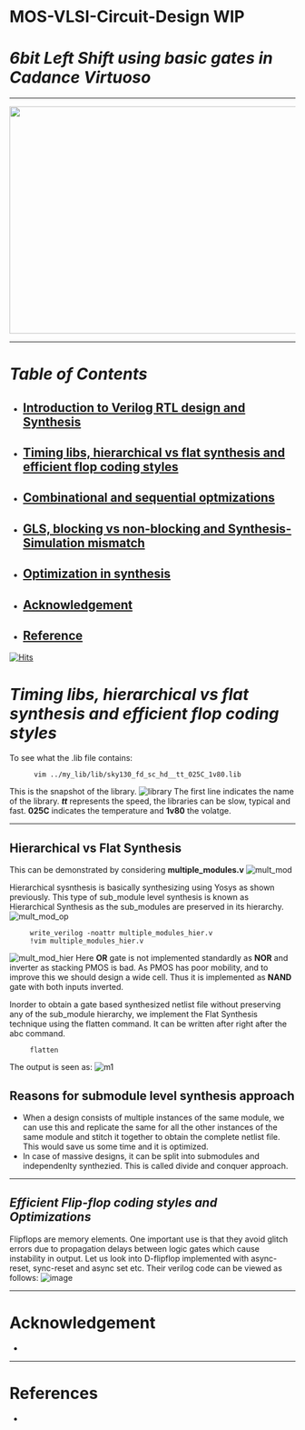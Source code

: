 # MOS-VLSI-Circuit-Design WIP
# ***_6bit Left Shift using basic gates in Cadance Virtuoso_***

***
<p align="center">
<img src="https://user-images.githubusercontent.com/54993262/119881189-a1ebc380-bf4a-11eb-9bdf-6cc93bbcf1bd.png" width="600" height="400">
</p>

***

# **_Table of Contents_**

* ## [Introduction to Verilog RTL design and Synthesis](https://github.com/Pramod-Krishna/RTL-design-with-verilog-using-SKY130-Technology#introduction-to-verilog-rtl-design-and-synthesis-1)

* ## [Timing libs, hierarchical vs flat synthesis and efficient flop coding styles](https://github.com/Pramod-Krishna/RTL-design-with-verilog-using-SKY130-Technology#timing-libs-hierarchical-vs-flat-synthesis-and-efficient-flop-coding-styles-1)

* ## [Combinational and sequential optmizations](https://github.com/Pramod-Krishna/RTL-design-with-verilog-using-SKY130-Technology#combinational-and-sequential-optmizations-1)

* ## [GLS, blocking vs non-blocking and Synthesis-Simulation mismatch](https://github.com/Pramod-Krishna/RTL-design-with-verilog-using-SKY130-Technology#gls-blocking-vs-non-blocking-and-synthesis-simulation-mismatch-1)

* ## [Optimization in synthesis](https://github.com/Pramod-Krishna/RTL-design-with-verilog-using-SKY130-Technology#optimization-in-synthesis-1)
* ## [Acknowledgement](https://github.com/Pramod-Krishna/RTL-design-with-verilog-using-SKY130-Technology#acknowledgement)
* ## [Reference](https://github.com/Pramod-Krishna/RTL-design-with-verilog-using-SKY130-Technology#references)
[![Hits](https://hits.seeyoufarm.com/api/count/incr/badge.svg?url=https%3A%2F%2Fgithub.com%2Fp-ram%2FVLSI--6bit_Left_Shift&count_bg=%2379C83D&title_bg=%23555555&icon=&icon_color=%23E7E7E7&title=hits&edge_flat=false)](https://hits.seeyoufarm.com)

# _Timing libs, hierarchical vs flat synthesis and efficient flop coding styles_

To see what the .lib file contains:
``` 
      vim ../my_lib/lib/sky130_fd_sc_hd__tt_025C_1v80.lib 
```
This is the snapshot of the library.
![library](https://user-images.githubusercontent.com/54993262/120071322-60732980-c0ac-11eb-9e2f-a13b70f633f3.JPG)
The first line indicates the name of the library. **_tt_** represents the speed, the libraries can be slow, typical and fast. **__025C__** indicates the temperature and **__1v80__** the volatge.



*** 
## Hierarchical vs Flat Synthesis
This can be demonstrated by considering __multiple_modules.v__
![mult_mod](https://user-images.githubusercontent.com/54993262/120076437-26615200-c0c3-11eb-80ac-0f00c91193be.JPG)

Hierarchical sysnthesis is basically synthesizing using Yosys as shown previously. This type of sub_module level synthesis is known as Hierarchical Synthesis as the sub_modules are preserved in its hierarchy.
![mult_mod_op](https://user-images.githubusercontent.com/54993262/120076610-09794e80-c0c4-11eb-86a1-e74aa302da61.JPG)

```  
     write_verilog -noattr multiple_modules_hier.v
     !vim multiple_modules_hier.v
```
![mult_mod_hier](https://user-images.githubusercontent.com/54993262/120076955-a38dc680-c0c5-11eb-80f6-7fc831bbc987.JPG)
Here __OR__ gate is not implemented standardly as __NOR__ and inverter as stacking PMOS is bad. As PMOS has poor mobility, and to improve this we should design a wide cell. Thus it is implemented as __NAND__ gate with both inputs inverted. 

Inorder to obtain a gate based synthesized netlist file without preserving any of the sub_module hierarchy, we implement the Flat Synthesis technique using the flatten command. It can be written after right after the abc command.

```
     flatten
```
The output is seen as:
![m1](https://user-images.githubusercontent.com/54993262/120077296-6aeeec80-c0c7-11eb-840a-8d557124a0e3.JPG)

## Reasons for submodule level synthesis approach 
* When a design consists of multiple instances of the same module, we can use this and replicate the same for all the other instances of the same module and stitch it together to obtain the complete netlist file. This would save us some time and it is optimized.
* In case of massive designs, it can be split into submodules and independenlty synthezied. This is called divide and conquer approach.

***
## _Efficient Flip-flop coding styles and Optimizations_
Flipflops are memory elements. One important use is that they avoid glitch errors due to propagation delays between logic gates which cause instability in output. Let us look into D-flipflop implemented with async-reset, sync-reset and async set etc. Their verilog code can be viewed as follows:
![image](https://user-images.githubusercontent.com/54993262/120078360-cbccf380-c0cc-11eb-9eba-068f8c69586f.png)

***

# Acknowledgement
* 

***

# References
* 

